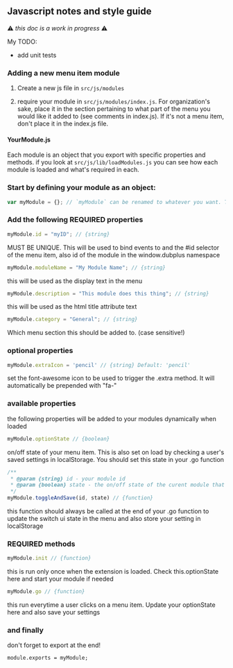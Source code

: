 ## Javascript notes and style guide

:warning: *this doc is a work in progress* :warning:

My TODO:
* add unit tests

### Adding a new menu item module

1. Create a new js file in `src/js/modules`

2. require your module in `src/js/modules/index.js`.  For organization's sake, place it in the section pertaining to what part of the menu you would like it added to (see comments in index.js).  If it's not a menu item, don't place it in the index.js file.

#### YourModule.js

Each module is an object that you export with specific properties and methods. if you look at `src/js/lib/loadModules.js` you can see how each module is loaded and what's required in each.

### Start by defining your module as an object:
```javascript
var myModule = {}; // `myModule` can be renamed to whatever you want. This is just for show.
```

### Add the following REQUIRED properties
```javascript
myModule.id = "myID"; // {string} 

```
MUST BE UNIQUE. This will be used to bind events to and the #id selector of the menu item, also id of the module in the window.dubplus namespace

```javascript
myModule.moduleName = "My Module Name"; // {string}
```
this will be used as the display text in the menu

```javascript
myModule.description = "This module does this thing"; // {string}
```
this will be used as the html title attribute text

```javascript
myModule.category = "General"; // {string}
```
Which menu section this should be added to. (case sensitive!)

### optional properties
```javascript
myModule.extraIcon = 'pencil' // {string} Default: 'pencil'
```
set the font-awesome icon to be used to trigger the .extra method. It will automatically be prepended with "fa-"

### available properties

the following properties will be added to your modules dynamically when loaded

```javascript
myModule.optionState // {boolean}
```
on/off state of your menu item.  This is also set on load by checking a user's saved settings in localStorage.  You should set this state in your .go function

```javascript
/**
 * @param {string} id - your module id
 * @param {boolean} state - the on/off state of the curent module that you would like to set and save
 */
myModule.toggleAndSave(id, state) // {function}
```
this function should always be called at the end of your .go function to update the switch ui state in the menu and also store your setting in localStorage

### REQUIRED methods
```javascript
myModule.init // {function}
```
this is run only once when the extension is loaded.  Check this.optionState here and start your module if needed

```javascript
myModule.go // {function}
```
this run everytime a user clicks on a menu item. Update your optionState here and also save your settings

### and finally 

don't forget to export at the end!

`module.exports = myModule;`